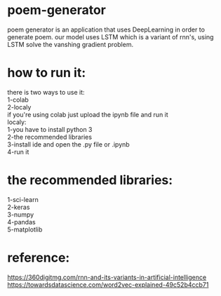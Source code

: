 # poem-generator
poem generator is an application that uses DeepLearning in order to generate poem.
our model uses LSTM which is a variant of rnn's, using LSTM solve the vanshing gradient problem.
# how to run it:
there is two ways to use it:<br/>
1-colab<br/>
2-localy<br/>
if you're using colab just upload the ipynb file and run it<br/>
localy:<br/>
1-you have to install python 3<br/>
2-the recommended libraries<br/>
3-install ide and open the .py file or .ipynb<br/>
4-run it
# the recommended libraries:
1-sci-learn<br/>
2-keras<br/>
3-numpy<br/>
4-pandas<br/>
5-matplotlib
# reference:
https://360digitmg.com/rnn-and-its-variants-in-artificial-intelligence<br/>
https://towardsdatascience.com/word2vec-explained-49c52b4ccb71
